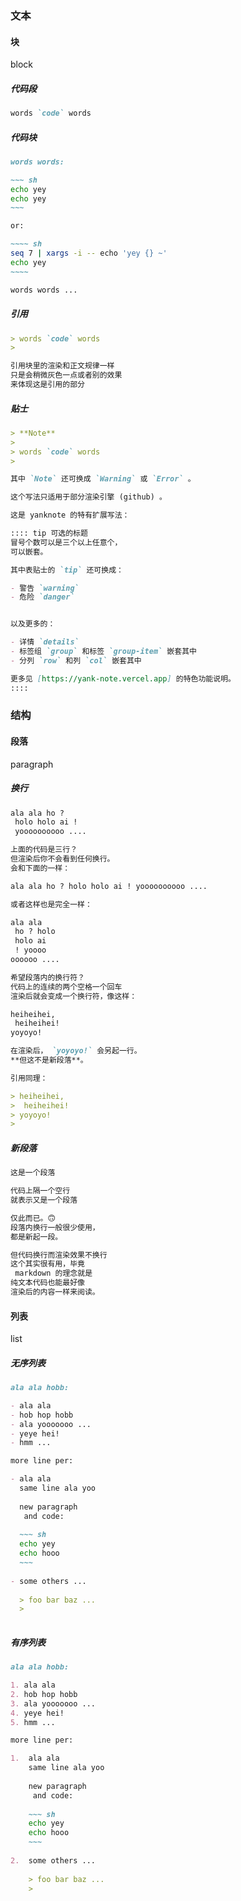 

### 文本

#### 块

block

##### 代码段

~~~~~ markdown
words `code` words
~~~~~

##### 代码块

~~~~~ markdown
words words: 

~~~ sh
echo yey
echo yey
~~~

or: 

~~~~ sh
seq 7 | xargs -i -- echo 'yey {} ~'
echo yey
~~~~

words words ...
~~~~~

##### 引用

~~~~~ markdown
> words `code` words
> 

引用块里的渲染和正文规律一样
只是会稍微灰色一点或者别的效果
来体现这是引用的部分
~~~~~

##### 贴士

~~~~~ markdown
> **Note**
> 
> words `code` words
> 

其中 `Note` 还可换成 `Warning` 或 `Error` 。

这个写法只适用于部分渲染引擎 (github) 。
~~~~~

~~~~~ markdown
这是 yanknote 的特有扩展写法：

:::: tip 可选的标题
冒号个数可以是三个以上任意个，
可以嵌套。

其中表贴士的 `tip` 还可换成：

- 警告 `warning`
- 危险 `danger`


以及更多的：

- 详情 `details`
- 标签组 `group` 和标签 `group-item` 嵌套其中
- 分列 `row` 和列 `col` 嵌套其中

更多见 [https://yank-note.vercel.app] 的特色功能说明。
::::
~~~~~


### 结构

#### 段落

paragraph

##### 换行

~~~~~ markdown
ala ala ho ?
 holo holo ai !
 yoooooooooo ....

上面的代码是三行？
但渲染后你不会看到任何换行。
会和下面的一样：

ala ala ho ? holo holo ai ! yoooooooooo ....

或者这样也是完全一样：

ala ala
 ho ? holo
 holo ai
 ! yoooo
oooooo ....

希望段落内的换行符？
代码上的连续的两个空格一个回车
渲染后就会变成一个换行符，像这样：

heiheihei,
 heiheihei!  
yoyoyo!

在渲染后， `yoyoyo!` 会另起一行。  
**但这不是新段落**。

引用同理：

> heiheihei,
>  heiheihei!  
> yoyoyo!
> 

~~~~~

##### 新段落

~~~~~ markdown
这是一个段落

代码上隔一个空行
就表示又是一个段落

仅此而已。🙃  
段落内换行一般很少使用，
都是新起一段。

但代码换行而渲染效果不换行
这个其实很有用，毕竟
 markdown 的理念就是
纯文本代码也能最好像
渲染后的内容一样来阅读。
~~~~~

#### 列表

list

##### 无序列表

~~~~~ markdown
ala ala hobb: 

- ala ala
- hob hop hobb
- ala yooooooo ...
- yeye hei!
- hmm ...

more line per: 

- ala ala
  same line ala yoo
  
  new paragraph
   and code: 
  
  ~~~ sh
  echo yey
  echo hooo
  ~~~
  
- some others ...
  
  > foo bar baz ...
  > 
  

~~~~~

##### 有序列表


~~~~~ markdown
ala ala hobb: 

1. ala ala
2. hob hop hobb
3. ala yooooooo ...
4. yeye hei!
5. hmm ...

more line per: 

1.  ala ala
    same line ala yoo
    
    new paragraph
     and code: 
    
    ~~~ sh
    echo yey
    echo hooo
    ~~~
    
2.  some others ...
    
    > foo bar baz ...
    > 
    

~~~~~


